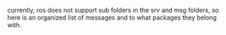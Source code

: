 currently, ros does not support sub folders in the srv and msg folders, so here is an organized list of messages and to what packages they belong with.

